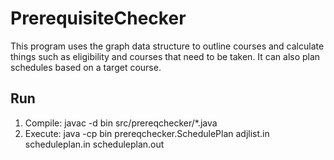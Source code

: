 # PrerequisiteChecker
This program uses the graph data structure to outline courses and calculate things such as eligibility and courses that need to be taken. It can also plan schedules based on a target course.

## Run
1. Compile: javac -d bin src/prereqchecker/*.java
2. Execute: java -cp bin prereqchecker.SchedulePlan adjlist.in scheduleplan.in scheduleplan.out
